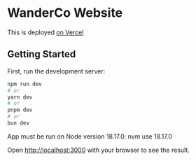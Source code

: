 # WanderCo Website
This is deployed [on Vercel](https://wandercowebsite.vercel.app/)

## Getting Started

First, run the development server:

```bash
npm run dev
# or
yarn dev
# or
pnpm dev
# or
bun dev
```

App must be run on Node version 18.17.0: nvm use 18.17.0


Open [http://localhost:3000](http://localhost:3000) with your browser to see the result.